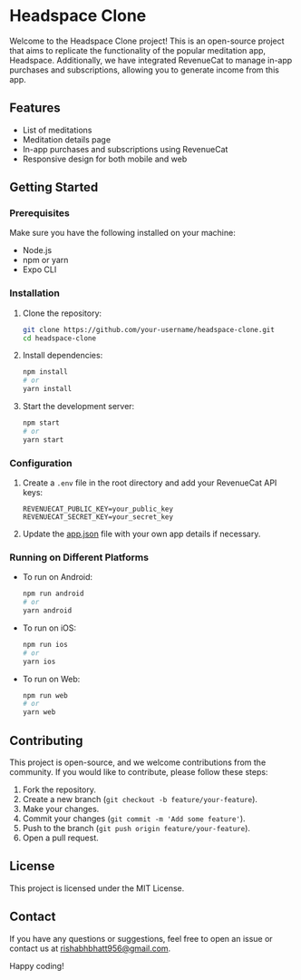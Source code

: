 # Headspace Clone

Welcome to the Headspace Clone project! This is an open-source project that aims to replicate the functionality of the popular meditation app, Headspace. Additionally, we have integrated RevenueCat to manage in-app purchases and subscriptions, allowing you to generate income from this app.

## Features

- List of meditations
- Meditation details page
- In-app purchases and subscriptions using RevenueCat
- Responsive design for both mobile and web

## Getting Started

### Prerequisites

Make sure you have the following installed on your machine:

- Node.js
- npm or yarn
- Expo CLI

### Installation

1. Clone the repository:

    ```sh
    git clone https://github.com/your-username/headspace-clone.git
    cd headspace-clone
    ```

2. Install dependencies:

    ```sh
    npm install
    # or
    yarn install
    ```

3. Start the development server:

    ```sh
    npm start
    # or
    yarn start
    ```

### Configuration

1. Create a `.env` file in the root directory and add your RevenueCat API keys:

    ```env
    REVENUECAT_PUBLIC_KEY=your_public_key
    REVENUECAT_SECRET_KEY=your_secret_key
    ```

2. Update the [app.json](http://_vscodecontentref_/1) file with your own app details if necessary.

### Running on Different Platforms

- To run on Android:

    ```sh
    npm run android
    # or
    yarn android
    ```

- To run on iOS:

    ```sh
    npm run ios
    # or
    yarn ios
    ```

- To run on Web:

    ```sh
    npm run web
    # or
    yarn web
    ```

## Contributing

This project is open-source, and we welcome contributions from the community. If you would like to contribute, please follow these steps:

1. Fork the repository.
2. Create a new branch (`git checkout -b feature/your-feature`).
3. Make your changes.
4. Commit your changes (`git commit -m 'Add some feature'`).
5. Push to the branch (`git push origin feature/your-feature`).
6. Open a pull request.

## License

This project is licensed under the MIT License.

## Contact

If you have any questions or suggestions, feel free to open an issue or contact us at rishabhbhatt956@gmail.com.

Happy coding!
